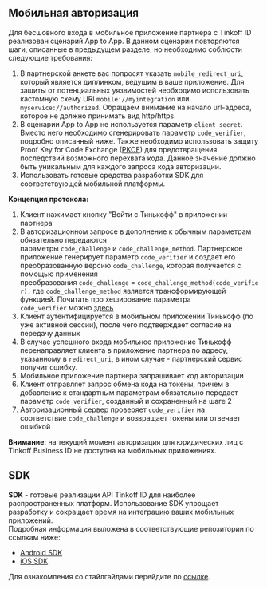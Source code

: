 ## Мобильная авторизация

Для бесшовного входа в мобильное приложение партнера с Tinkoff ID реализован сценарий App to App. В данном сценарии повторяются шаги, описанные в предыдущем разделе, но необходимо соблюсти следующие требования:

1. В партнерской анкете вас попросят указать ```mobile_redirect_uri```, который является диплинком, ведущим в ваше приложение. Для защиты от потенциальных уязвимостей необходимо использовать кастомную схему URI ```mobile://myintegration``` или ```myservice://authorized```. Обращаем внимание на начало url-адреса, которое не должно принимать вид http/https.
2. В сценарии App to App не используется параметр ```client_secret```. Вместо него необходимо сгенерировать параметр ```code_verifier```, подробно описанный ниже. Также необходимо использовать защиту Proof Key for Code Exchange ([PKCE](https://datatracker.ietf.org/doc/html/rfc7636)) для предотвращения последствий возможного перехвата кода. Данное значение должно быть уникальным для каждого запроса кода авторизации.
3. Использовать готовые средства разработки SDK для соответствующей мобильной платформы.

**Концепция протокола:**

1. Клиент нажимает кнопку "Войти с Тинькофф" в приложении партнера
2. В авторизационном запросе в дополнение к обычным параметрам обязательно передаются параметры ```code_challenge``` и ```code_challenge_method```. Партнерское приложение генерирует параметр ```code_verifier``` и создает его преобразованную версию ```code_challenge```, которая получается с помощью применения преобразования ```code_challenge``` = ```code_challenge_method(code_verifier),``` где ```code_challenge_method``` является трансформирующей функцией. Почитать про хеширование параметра ```code_verifier``` можно [здесь](https://datatracker.ietf.org/doc/html/rfc7636#section-4.1)
3. Клиент аутентифицируется в мобильном приложении Тинькофф (по уже активной сессии), после чего подтверждает согласие на передачу данных
4. В случае успешного входа мобильное приложение Тинькофф перенаправляет клиента в приложение партнера по адресу, указанному в ```redirect_uri```, в ином случае - партнерский сервис получит ошибку.
5. Мобильное приложение партнера запрашивает код авторизации
6. Клиент отправляет запрос обмена кода на токены, причем в добавление к стандартным параметрам обязательно передает параметр ```code_verifier```, созданный и сохраненный на шаге 2
7. Авторизационный сервер проверяет ```code_verifier``` на соответствие ```code_challenge``` и возвращает токены или отвечает ошибкой


**Внимание**: на текущий момент авторизация для юридических лиц c Tinkoff Business ID не доступна на мобильных приложениях.

## SDK
**SDK** - готовые реализации API Tinkoff ID для наиболее распространенных платформ. Использование SDK упрощает разработку и сокращает время на интеграцию ваших мобильных приложений.  
Подробная информация выложена в соответствующие репозитории по ссылкам ниже:

* [Android SDK](https://github.com/tinkoff-mobile-tech/TinkoffID-Android)
* [iOS SDK](https://github.com/tinkoff-mobile-tech/TinkoffID-iOS)

Для ознакомления со стайлгайдами перейдите по [ссылке](https://www.figma.com/file/TsgXOeAqFEePVIosk0W7kP/Tinkoff-ID?node-id=16%3A723).